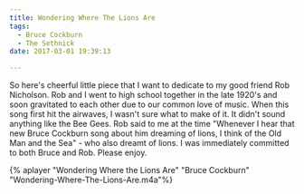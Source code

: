 ```yaml
---
title: Wondering Where The Lions Are
tags:
  - Bruce Cockburn
  - The Sethnick
date: 2017-03-01 19:39:13

---
```

So here's cheerful little piece that I want to dedicate to my good friend
Rob Nicholson. Rob and I went to high school together in the late 1920's
and soon gravitated to each other due to our common love of music. When
this song first hit the airwaves, I wasn't sure what to make of it. It
didn't sound anything like the Bee Gees. Rob said to me at the time
"Whenever I hear that new Bruce Cockburn song about him dreaming of lions,
I think of the Old Man and the Sea" - who also dreamt of lions. I was
immediately committed to both Bruce and Rob. Please enjoy.

{% aplayer "Wondering Where the Lions Are" "Bruce Cockburn" "Wondering-Where-The-Lions-Are.m4a"%}
